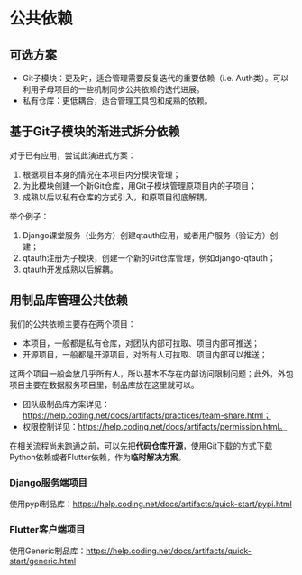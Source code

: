 # 公共依赖

## 可选方案

- Git子模块：更及时，适合管理需要反复迭代的重要依赖（i.e. Auth类）。可以利用子母项目的一些机制同步公共依赖的迭代进展。
- 私有仓库：更低耦合，适合管理工具包和成熟的依赖。

## 基于Git子模块的渐进式拆分依赖

对于已有应用，尝试此演进式方案：
1. 根据项目本身的情况在本项目内分模块管理；
2. 为此模块创建一个新Git仓库，用Git子模块管理原项目内的子项目；
3. 成熟以后以私有仓库的方式引入，和原项目彻底解耦。

举个例子：
1. Django课堂服务（业务方）创建qtauth应用，或者用户服务（验证方）创建；
2. qtauth注册为子模块，创建一个新的Git仓库管理，例如django-qtauth；
3. qtauth开发成熟以后解耦。

## 用制品库管理公共依赖

我们的公共依赖主要存在两个项目：
- 本项目，一般都是私有仓库，对团队内部可拉取、项目内部可推送；
- 开源项目，一般都是开源项目，对所有人可拉取、项目内部可以推送；

这两个项目一般会放几乎所有人，所以基本不存在内部访问限制问题；此外，外包项目主要在数据服务项目里，制品库放在这里就可以。
- 团队级制品库方案详见：https://help.coding.net/docs/artifacts/practices/team-share.html；
- 权限控制详见：https://help.coding.net/docs/artifacts/permission.html。

在相关流程尚未跑通之前，可以先把**代码仓库开源**，使用Git下载的方式下载Python依赖或者Flutter依赖，作为**临时解决方案**。

### Django服务端项目

使用pypi制品库：https://help.coding.net/docs/artifacts/quick-start/pypi.html

### Flutter客户端项目

使用Generic制品库：https://help.coding.net/docs/artifacts/quick-start/generic.html




